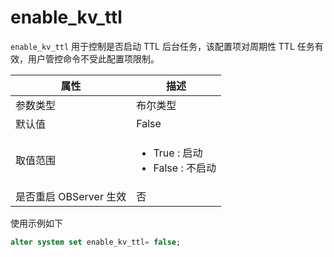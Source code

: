 # enable_kv_ttl

`enable_kv_ttl` 用于控制是否启动 TTL 后台任务，该配置项对周期性 TTL 任务有效，用户管控命令不受此配置项限制。

| 属性 | 描述 |
| --- | --- |
| 参数类型 | 布尔类型 |
| 默认值 | False |
| 取值范围 | <ul><li> True : 启动</li><li> False :  不启动 </li></ul>|
| 是否重启 OBServer 生效 | 否 |

使用示例如下

```sql
alter system set enable_kv_ttl= false;
```
